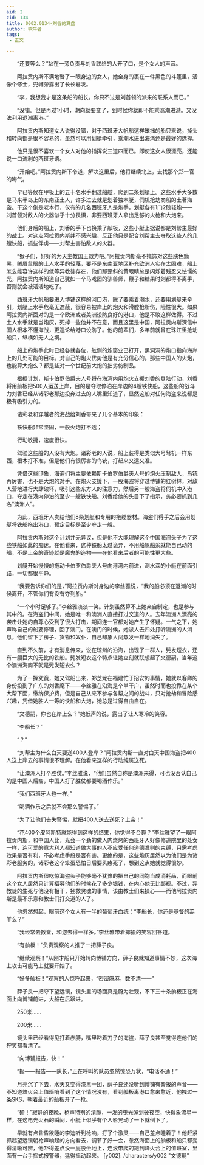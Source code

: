```yaml
---
aid: 2
zid: 134
title: 0002.0134-刘香的算盘
author: 吹牛者
tags: 
 - 正文

---
```




　　“还要等么？”站在一旁负责与刘香联络的人开了口，是个女人的声音。

　　阿拉贡内斯不满地瞥了一眼身边的女人，她全身的裹在一件黑色的斗篷里，活像个修士，兜帽旁露出了长长鬈发。

　　“李，我想我才是这条船的船长。你只不过是刘首领的派来的联系人而已。”

　　“没错。但是再过1小时，潮向就要变了，到时候你就即不能乘涨潮进港。又没法利用退潮离港。”

　　阿拉贡内斯知道女人说得没错，对于西班牙大帆船这样笨拙的船只来说，掉头和转向都是很不容易的，虽然可以用划艇牵引，乘潮水进出海湾还是最好的选择。

　　他只是很不喜欢一个女人对他的指挥说三道四而已。即使这女人很漂亮，还能说一口流利的西班牙语。

　　“开始吧。”阿拉贡内斯下令道，解决这里后，他将继续北上，去找那个郑一官的晦气。

　　早已等候在甲板上的五十名水手翻过船舷，爬到二条划艇上。这些水手大多数是马来半岛上的东南亚土人，许多过去就是划着独木艇，伺机抢劫商船的土著海盗。干这个倒是老本行，仅有的几名西班牙人是炮手，划艇各有1门2磅轻炮——刘首领对敌人的火器似乎十分畏惧，非要西班牙人拿出足够的火枪和大炮来。

　　他们身后的船上，刘香的手下也换乘了舢板，这些小艇上据说都是刘帮主最好的战士。对这点阿拉贡内斯并不感兴趣，反正他只是配合刘帮主去夺取这些人的几艘快船，抓些俘虏——刘帮主害怕敌人的火器。

　　“猴子们，好好的为天主教国王效力吧。”阿拉贡内斯毫不掩饰对这些肤色黝黑，贼眉鼠眼的土人水手的轻蔑，要不是东南亚地区补充欧洲人实在太困难，船上怎么能容许这样的低等异教徒存在，他们那歪斜的黄眼睛总是闪烁着残忍又怯懦的光，阿拉贡内斯知道自己犹如一个马戏团的驯兽师，鞭子和糖果时刻都得不离手，否则就会被活活地吃了。

　　西班牙大帆船要进入博铺这样的河口港，除了要乘着潮水，还要用划艇来牵引，划艇上水手危毫无遮蔽，很容易被岸上的炮火和滑膛枪所伤，险性很大。如果阿拉贡内斯面对的是一个欧洲或者美洲设防良好的港口，他是不敢这样做得。不过土人水手就是当炮灰，死掉一些他并不在意，而且这里是中国，阿拉贡内斯深信中国人根本不懂海战，更遑论给港口设防了。他的前辈们，多年前就曾在珠江里抢劫船只，纵横如无人之境。

　　船上的炮手此时已经各就各位，舷侧的炮窗业已打开，黑洞洞的炮口指向海岸上的几处可能的目标。对自己的炮火优势他是有充分信心的。那些中国人的火炮，也能算大炮么？都是些对一个世纪前大炮的拙劣仿制品。

　　根据计划，斯卡伯罗伯爵夫人号将在海湾内用炮火支援刘香的登陆行动，刘香将用舢板把500人运送上岸，目的是夺取停泊在岸边的4艘铁快船，这些船的战斗力刘香已经从诸彩老那边投奔过去的人嘴里知道了，显然这船对任何海盗来说都是极有吸引力的。

　　诸彩老和穿越者的海战给刘香带来了几个基本的印象：

　　铁快船非常坚固，一般火炮打不透；

　　行动敏捷，速度很快。

　　驾驶这些船的人没有大炮。诸彩老的人说，船上装得是类似大号弩机一样东西，根本打不准，但是他们有很厉害的鸟铳，打起来又远又准。

　　凭借这些印象，海盗们将主要依赖斯卡伯罗伯爵夫人号的炮火压制敌人，鸟铳再厉害，也不是大炮的对手。在炮火支援下，一股海盗将穿过博铺的红树林，对敌人营地进行大肆破坏，吸引这些东方人的注意力，然后另一股海盗将伺机冲入港口，夺走在港内停泊的至少一艘铁快船。刘香给他的头目下了指示，务必要抓到几名“澳洲人”。

　　为此，西班牙人卖给他们8条划艇和专用的拖缆器材。海盗们得手之后会用划艇将铁船拖出港口，预定目标是至少夺走一艘。

　　阿拉贡内斯对这个计划并无异议，但是他不大能理解这个中国海盗头子为了这些铁船如此的痴迷。在他看来，这种铁船太过诡异，不用船帆船桨就能自己动的船，不是上帝的奇迹就是魔鬼的造物——在他看来后者的可能性更大些。

　　划艇开始慢慢的拖动卡伯罗伯爵夫人号向港湾内前进，测水深的小艇在前面引路，一切都很平静。

　　“我要告诉你们的是，”阿拉贡内斯对身边的李丝雅说，“我的船必须在退潮的时候离开，不管你们有没有夺到船。”

　　“一个小时足够了。”李丝雅淡淡一笑。计划虽然算不上她亲自制定，也是参与其中的。在海盗们中间，她是唯一和澳洲人直接打过交道的人。去年澳洲人漂亮的袭击让她的自尊心受到了很大打击，期间连一官都对她产生了怀疑。一气之下，她声称自己的船要修理，回了澳门。在澳门的时候，她派人去四处打听澳洲的人消息，他们留下了房子、货物和奴仆，自己却象人间蒸发一样地消失了。

　　直到不久前，才有消息传来，说在琼州的沿海，出现了一群人，髡发短衣，还有一艘巨大的无比的铁船。髡发短衣这个特点让她立刻就联想起了文德嗣，当年这个澳洲海商不就是髡发短衣么？

　　为了一探究竟，她又驾船出来，郑芝龙在福建忙于招安的事情，她就以客卿的身份投到了广东的刘香麾下——李丝雅在沿海是个单干户，虽然时而也投靠在某个大帮下面，缴纳保护费，但是自己从来不参与各帮之间的战斗，只对抢劫和冒险感兴趣，凭借她胜人一筹的快船和大炮，她总是过得自由自在。

　　“文德嗣，你也在岸上么？”她低声的说，露出了让人寒冷的笑容。

　　“李船长？”

　　“？”

　　“刘帮主为什么白天要送400人登岸？”阿拉贡内斯一直对白天中国海盗把400人送上岸去的事情很不理解。在他看来这样的行动纯属送死。

　　“让澳洲人打个胜仗。”李丝雅说，“他们虽然自称是澳洲来得，可也没否认自己的是中国人后裔，中国人打了胜仗都要喝酒作乐。”

　　“我们西班牙人也一样。”

　　“喝酒作乐之后就不会那么警惕了。”

　　“为了让他们丧失警惕，就把400人送去送死？上帝！”

　　“花400个皮阿斯特就能得到这样的结果，你觉得不合算？”李丝雅望了一眼阿拉贡内斯，和中国人比，光会一个劲的做人肉烧烤的西班牙人好像修道院里的处女一样，连可爱的意大利人都知道做大事的人不应受任何道德准则的束缚，只需考虑效果是否有利，不必考虑手段是否有害。更绝的是，这些炮灰居然以为他们是为诸彩老服务的，诸彩老这个笨蛋恐怕日后要头疼死了，想到这点她就觉得很妙。

　　阿拉贡内斯很吃惊海盗头子能够毫不犹豫的把自己的同胞当成消耗品，而眼前这个女人居然只计算招募他们的时候花了多少银钱，在内心他无比鄙视。不过，异教徒的生死与他没有相干，拯救灵魂的事情，该由教士们来操心——而他阿拉贡内斯是最不乐意和教士们打交道的人了。

　　他忽然想起，眼前这个女人有一半的葡萄牙血统：“李船长，你还是基督的羔羊么？”

　　“我经常去教堂，和您去得一样多。”李丝雅带着揶揄的笑容回答道。

　　“有舢板！”负责观察的人推了一把薛子良。

　　“继续观察！”从刚才船只开始转向博铺方向，薛子良就知道事情不妙，这次海上攻击可能马上就要开始了。

　　“好多舢板！”观察的人惊呼起来，“密密麻麻，数不清——”

　　薛子良一把夺下望远镜，镜头里的场面真是蔚为壮观，不下三十条舢板正在海面上向博铺前进，大船在后跟进。

　　250米……

　　200米……

　　镜头里已经看得见打着赤膊，嘴里叼着刀子的海盗，薛子良甚至觉得连他们的狞笑都看清了。

　　“向博铺报告，快！”

　　“报——报告——队长，”正在呼叫的队员忽然惊恐万状，“电话不通！”

　　月亮沉了下去，水天又变得漆黑一团，薛子良还没听到博铺有警报的声音——不知道烽火台上值班哨看到了这个情况没有，看到舢板离港口愈来愈近，他拽过一条SKS，朝着最近的舢板开了一枪。

　　“砰！”寂静的夜晚，枪声特别的清脆，一发的曳光弹划破夜空，快得象流星一样，在这电光火石的瞬间，小艇上似乎有个人影晃动了一下就倒下了。

　　早就有点昏昏欲睡的李迪听到枪响，打了个激灵——自己差点睡着了！他赶紧抓起望远镜朝枪声响起的方向看去，调节了好一会，忽然海面上的舢板和船只都变得清晰可辨，他吓得差点没一屁股坐地上，连滚带爬的跑到烽火台上的值班室，里面有一台手摇式报警器，猛得摇动起来。
[y002]: /characters/y002 "文德嗣"


